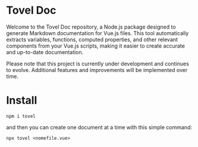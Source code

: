 # Tovel Doc

Welcome to the Tovel Doc repository, a Node.js package designed to generate Markdown documentation for Vue.js files. This tool automatically extracts variables, functions, computed properties, and other relevant components from your Vue.js scripts, making it easier to create accurate and up-to-date documentation.

Please note that this project is currently under development and continues to evolve. Additional features and improvements will be implemented over time.


# Install

```
npm i tovel
```

and then you can create one document at a time with this simple command:
```
npx tovel <nomefile.vue>
```


